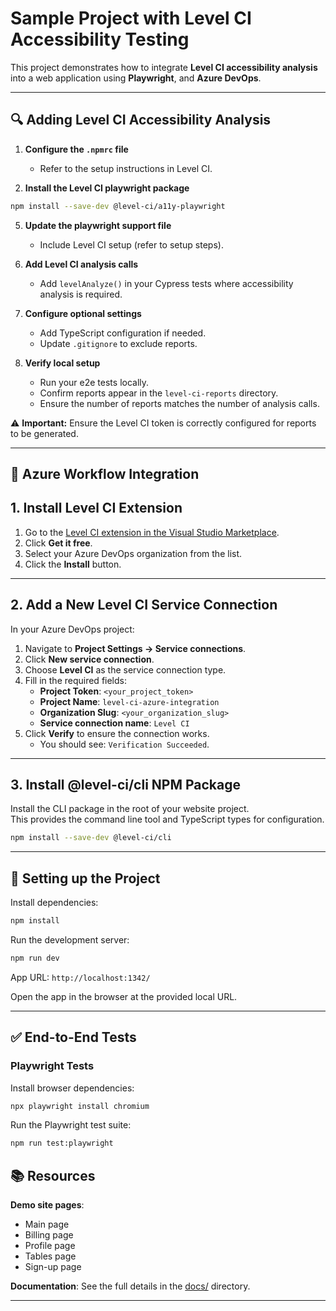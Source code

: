 # Sample Project with Level CI Accessibility Testing  

This project demonstrates how to integrate **Level CI accessibility analysis** into a web application using  **Playwright**, and **Azure DevOps**.  

---

## 🔍 Adding Level CI Accessibility Analysis  

1. **Configure the `.npmrc` file**

   - Refer to the setup instructions in Level CI.  

3. **Install the Level CI playwright package**

```bash
npm install --save-dev @level-ci/a11y-playwright
```

5. **Update the playwright support file**

   - Include Level CI setup (refer to setup steps).  

7. **Add Level CI analysis calls**

   - Add `levelAnalyze()` in your Cypress tests where accessibility analysis is required.  

9. **Configure optional settings**
    
   - Add TypeScript configuration if needed.
   - Update `.gitignore` to exclude reports.  

11. **Verify local setup**
    
      - Run your e2e tests locally.  
      - Confirm reports appear in the `level-ci-reports` directory.  
      - Ensure the number of reports matches the number of analysis calls.  

⚠️ **Important:** Ensure the Level CI token is correctly configured for reports to be generated.  

---

## 🔗 Azure Workflow Integration  

## 1. Install Level CI Extension

1. Go to the [Level CI extension in the Visual Studio Marketplace](https://marketplace.visualstudio.com/items?itemName=LevelAccess.LevelCI).
2. Click **Get it free**.
3. Select your Azure DevOps organization from the list.
4. Click the **Install** button.


---

## 2. Add a New Level CI Service Connection

In your Azure DevOps project:

1. Navigate to **Project Settings → Service connections**.  
2. Click **New service connection**.  
3. Choose **Level CI** as the service connection type.  
4. Fill in the required fields:
   - **Project Token**: `<your_project_token>`
   - **Project Name**: `level-ci-azure-integration`
   - **Organization Slug**: `<your_organization_slug>`
   - **Service connection name**: `Level CI`
5. Click **Verify** to ensure the connection works.  
   - You should see: `Verification Succeeded`.

---

## 3. Install @level-ci/cli NPM Package

Install the CLI package in the root of your website project.  
This provides the command line tool and TypeScript types for configuration.

```bash
npm install --save-dev @level-ci/cli
```

---

## 🚀 Setting up the Project  

Install dependencies:  
```bash
npm install
```

Run the development server:  
```bash
npm run dev
```

App URL: `http://localhost:1342/`  

Open the app in the browser at the provided local URL.  

---

## ✅ End-to-End Tests  

### Playwright Tests  
Install browser dependencies:  
```bash
npx playwright install chromium
```

Run the Playwright test suite:  
```bash
npm run test:playwright
```


## 📚 Resources  

**Demo site pages**:  
- Main page  
- Billing page  
- Profile page  
- Tables page  
- Sign-up page  


**Documentation**: See the full details in the [docs/](https://docs.ci.levelaccess.net/get-started/connect-repository/azure) directory.

---
